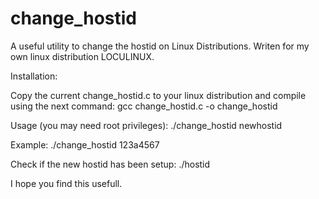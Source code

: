 change_hostid
=============

A useful utility to change the hostid on Linux Distributions. Writen for my own linux distribution LOCULINUX.

Installation:

Copy the current change_hostid.c to your linux distribution and compile using the next command: gcc change_hostid.c -o change_hostid

Usage (you may need root privileges):
./change_hostid newhostid

Example:
./change_hostid 123a4567

Check if the new hostid has been setup:
./hostid

I hope you find this usefull.
